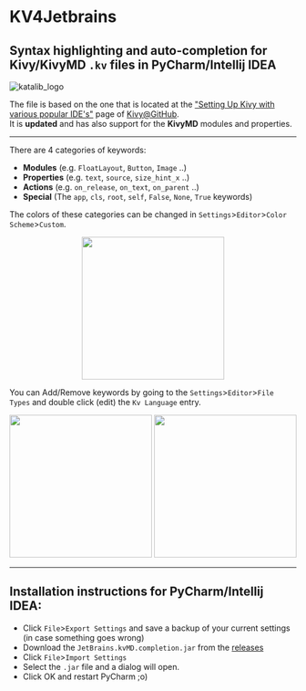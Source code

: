 # KV4Jetbrains

## Syntax highlighting and auto-completion for Kivy/KivyMD `.kv` files in PyCharm/Intellij IDEA
![katalib_logo](https://raw.githubusercontent.com/noembryo/KV4Jetbrains/master/img/kv.screen.2b.png)

The file is based on the one that is located at the
["Setting Up Kivy with various popular IDE's"](https://github.com/kivy/kivy/wiki/Setting-Up-Kivy-with-various-popular-IDE's)
page of [Kivy@GitHub](https://github.com/kivy/kivy).  
It is **updated** and has also support for the **KivyMD** modules and properties.
___
There are 4 categories of keywords:
* **Modules** (e.g. `FloatLayout`, `Button`, `Image` ..)
* **Properties** (e.g. `text`, `source`, `size_hint_x` ..)
* **Actions** (e.g. `on_release`, `on_text`, `on_parent` ..)
* **Special** (The `app`, `cls`, `root`, `self`, `False`, `None`, `True` keywords)

The colors of these categories can be changed in
`Settings`>`Editor`>`Color Scheme`>`Custom`.

<p align="center">
  <a href="https://raw.githubusercontent.com/noembryo/KV4Jetbrains/master/img/kv.colors.png">
    <img src="https://raw.githubusercontent.com/noembryo/KV4Jetbrains/master/img/kv.colors.png" height="250"></a>
</p>

You can Add/Remove keywords by going to the
`Settings`>`Editor`>`File Types` and double click (edit) the `Kv Language` entry.

<p align="center">
  <a href="https://raw.githubusercontent.com/noembryo/KV4Jetbrains/master/img/kv.edit.png">
    <img src="https://raw.githubusercontent.com/noembryo/KV4Jetbrains/master/img/kv.edit.png" height="250"></a>
  <a href="https://raw.githubusercontent.com/noembryo/KV4Jetbrains/master/img/kv.keywords.png">
    <img src="https://raw.githubusercontent.com/noembryo/KV4Jetbrains/master/img/kv.keywords.png" height="250"></a>
</p>

___
## Installation instructions for PyCharm/Intellij IDEA:

* Click `File`>`Export Settings` and save a backup of your current settings
(in case something goes wrong)
* Download the `JetBrains.kvMD.completion.jar` from the [releases](https://github.com/noembryo/KV4Jetbrains/releases)
* Click `File`>`Import Settings`
* Select the `.jar` file and a dialog will open.
* Click OK and restart PyCharm ;o)
